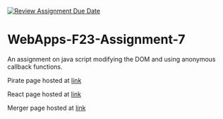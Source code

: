 [![Review Assignment Due Date](https://classroom.github.com/assets/deadline-readme-button-24ddc0f5d75046c5622901739e7c5dd533143b0c8e959d652212380cedb1ea36.svg)](https://classroom.github.com/a/Kv-XePEp)

# WebApps-F23-Assignment-7

An assignment on java script modifying the DOM and using anonymous callback functions.

Pirate page hosted at [link](https://44-563-webapps-f23.github.io/44563-webapps-f23-assignment7-bonakash/pirate)

React page hosted at [link](https://44-563-webapps-f23.github.io/44563-webapps-f23-assignment7-bonakash/react)

Merger page hosted at [link](https://44-563-webapps-f23.github.io/44563-webapps-f23-assignment7-bonakash/merger)
